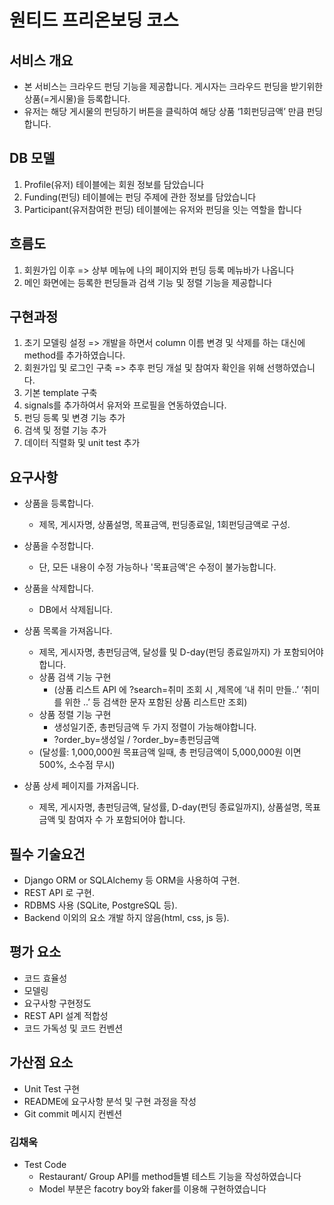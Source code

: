 # 원티드 프리온보딩 코스

## 서비스 개요
* 본 서비스는 크라우드 펀딩 기능을 제공합니다. 게시자는 크라우드 펀딩을 받기위한 상품(=게시물)을 등록합니다.
* 유저는 해당 게시물의 펀딩하기 버튼을 클릭하여 해당 상품 ‘1회펀딩금액’ 만큼 펀딩합니다.

## DB 모델
1. Profile(유저) 테이블에는 회원 정보를 담았습니다
2. Funding(펀딩) 테이블에는 펀딩 주제에 관한 정보를 담았습니다
3. Participant(유저참여한 펀딩) 테이블에는 유저와 펀딩을 잇는 역할을 합니다


## 흐름도
1. 회원가입 이후 => 상부 메뉴에 나의 페이지와 펀딩 등록 메뉴바가 나옵니다
2. 메인 화면에는 등록한 펀딩들과 검색 기능 및 정렬 기능을 제공합니다


## 구현과정
1. 초기 모델링 설정 => 개발을 하면서 column 이름 변경 및 삭제를 하는 대신에 method를 추가하였습니다.
2. 회원가입 및 로그인 구축 => 추후 펀딩 개설 및 참여자 확인을 위해 선행하였습니다.
3. 기본 template 구축
4. signals를 추가하여서 유저와 프로필을 연동하였습니다.
5. 펀딩 등록 및 변경 기능 추가
6. 검색 및 정렬 기능 추가
7. 데이터 직렬화 및 unit test 추가



## 요구사항
* 상품을 등록합니다.
  - 제목, 게시자명, 상품설명, 목표금액, 펀딩종료일, 1회펀딩금액로 구성.

* 상품을 수정합니다.
  - 단, 모든 내용이 수정 가능하나 '목표금액'은 수정이 불가능합니다.

* 상품을 삭제합니다.
  - DB에서 삭제됩니다.

* 상품 목록을 가져옵니다.
  - 제목, 게시자명, 총펀딩금액, 달성률 및 D-day(펀딩 종료일까지) 가 포함되어야 합니다.
  - 상품 검색 기능 구현
    + (상품 리스트 API 에 ?search=취미 조회 시 ,제목에 ‘내 취미 만들..’ ‘취미를 위한 ..’ 등 검색한 문자 포함된 상품 리스트만 조회)
  - 상품 정렬 기능 구현
    + 생성일기준, 총펀딩금액 두 가지 정렬이 가능해야합니다.
    + ?order_by=생성일 / ?order_by=총펀딩금액
  - (달성률: 1,000,000원 목표금액 일때, 총 펀딩금액이 5,000,000원 이면 500%, 소수점 무시)

* 상품 상세 페이지를 가져옵니다.
  - 제목, 게시자명, 총펀딩금액, 달성률, D-day(펀딩 종료일까지), 상품설명, 목표금액 및 참여자 수 가 포함되어야 합니다.

## 필수 기술요건
* Django ORM or SQLAlchemy 등 ORM을 사용하여 구현.
* REST API 로 구현.
* RDBMS 사용 (SQLite, PostgreSQL 등).
* Backend 이외의 요소 개발 하지 않음(html, css, js 등).

## 평가 요소
* 코드 효율성
* 모델링
* 요구사항 구현정도
* REST API 설계 적합성
* 코드 가독성 및 코드 컨벤션

## 가산점 요소
* Unit Test 구현
* README에 요구사항 분석 및 구현 과정을 작성
* Git commit 메시지 컨벤션



### 김채욱
* Test Code
  - Restaurant/ Group API를 method들별 테스트 기능을 작성하였습니다
  - Model 부분은 facotry boy와 faker를 이용해 구현하였습니다
